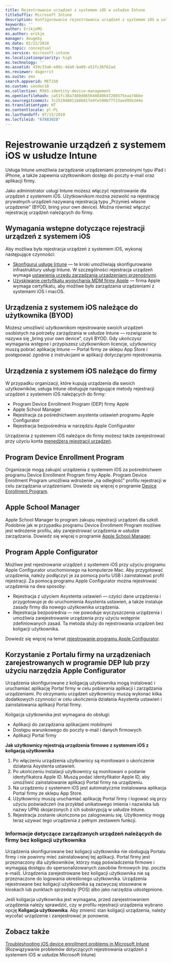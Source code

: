 ```yaml
---
title: Rejestrowanie urządzeń z systemem iOS w usłudze Intune
titleSuffix: Microsoft Intune
description: Konfigurowanie rejestrowania urządzeń z systemem iOS w usłudze Microsoft Intune.
keywords: ''
author: ErikjeMS
ms.author: erikje
manager: dougeby
ms.date: 02/22/2018
ms.topic: conceptual
ms.service: microsoft-intune
ms.localizationpriority: high
ms.technology: ''
ms.assetid: 439c33a6-e80c-4da9-ba09-a51fc36f62ad
ms.reviewer: dagerrit
ms.suite: ems
search.appverid: MET150
ms.custom: seodec18
ms.collection: M365-identity-device-management
ms.openlocfilehash: ca51fc38a7469d865640840647280375eaa74bbe
ms.sourcegitcommit: 7c251948811b8b817e9fe590b77f23aed95b2d4e
ms.translationtype: HT
ms.contentlocale: pl-PL
ms.lasthandoff: 07/15/2019
ms.locfileid: "67883028"
---
```

# <a name="enroll-ios-devices-in-intune"></a>Rejestrowanie urządzeń z systemem iOS w usłudze Intune

Usługa Intune umożliwia zarządzanie urządzeniami przenośnymi typu iPad i iPhone, a także zapewnia użytkownikom dostęp do poczty e-mail oraz aplikacji firmy.

Jako administrator usługi Intune możesz włączyć rejestrowanie dla urządzeń z systemem iOS. Użytkownikom można zezwolić na rejestrację prywatnych urządzeń nazywaną rejestracją typu „Przynieś własne urządzenie” (BYOD, bring your own device). Można również włączyć rejestrację urządzeń należących do firmy.

## <a name="prerequisites-for-ios-enrollment"></a>Wymagania wstępne dotyczące rejestracji urządzeń z systemem iOS
Aby możliwa była rejestracja urządzeń z systemem iOS, wykonaj następujące czynności:
- [Skonfiguruj usługę Intune](setup-steps.md) — te kroki umożliwiają skonfigurowanie infrastruktury usługi Intune. W szczególności rejestracja urządzeń wymaga [ustawienia urzędu zarządzania urządzeniami przenośnymi](mdm-authority-set.md).
- [Uzyskiwanie certyfikatu wypychania MDM firmy Apple](apple-mdm-push-certificate-get.md) — firma Apple wymaga certyfikatu, aby możliwe było zarządzania urządzeniami z systemami iOS i macOS.

## <a name="user-owned-ios-devices-byod"></a>Urządzenia z systemem iOS należące do użytkownika (BYOD)

Możesz umożliwić użytkownikom rejestrowanie swoich urządzeń osobistych na potrzeby zarządzania w usłudze Intune — rozwiązanie to nazywa się „bring your own device”, czyli BYOD. Gdy ukończysz wymagania wstępne i przypiszesz użytkownikom licencje, użytkownicy muszą pobrać aplikację Intune — Portal firmy ze sklepu App Store i postępować zgodnie z instrukcjami w aplikacji dotyczącymi rejestrowania.

## <a name="company-owned-ios-devices"></a>Urządzenia z systemem iOS należące do firmy
W przypadku organizacji, które kupują urządzenia dla swoich użytkowników, usługa Intune obsługuje następujące metody rejestracji urządzeń z systemem iOS należących do firmy:

- Program Device Enrollment Program (DEP) firmy Apple
- Apple School Manager
- Rejestracja za pośrednictwem asystenta ustawień programu Apple Configurator
- Rejestracja bezpośrednia w narzędziu Apple Configurator

Urządzenia z systemem iOS należące do firmy możesz także zarejestrować przy użyciu konta [menedżera rejestracji urządzeń](device-enrollment-manager-enroll.md).

## <a name="device-enrollment-program"></a>Program Device Enrollment Program
Organizacje mogą zakupić urządzenia z systemem iOS za pośrednictwem programu Device Enrollment Program firmy Apple. Program Device Enrollment Program umożliwia wdrożenie „na odległość” profilu rejestracji w celu zarządzania urządzeniami. Dowiedz się więcej o programie [Device Enrollment Program](device-enrollment-program-enroll-ios.md).

## <a name="apple-school-manager"></a>Apple School Manager
Apple School Manager to program zakupu rejestracji urządzeń dla szkół. Podobnie jak w przypadku programu Device Enrollment Program możliwe jest wdrożenie profilu, aby zarejestrować urządzenia w usłudze zarządzania. Dowiedz się więcej o programie [Apple School Manager](apple-school-manager-set-up-ios.md).

## <a name="apple-configurator"></a>Program Apple Configurator
Możliwe jest rejestrowanie urządzeń z systemem iOS przy użyciu programu Apple Configurator uruchomionego na komputerze Mac. Aby przygotować urządzenia, należy podłączyć je za pomocą portu USB i zainstalować profil rejestracji. Za pomocą programu Apple Configurator można rejestrować urządzenia na dwa sposoby:
- Rejestracja z użyciem Asystenta ustawień — czyści dane urządzenia i przygotowuje je do uruchomienia Asystenta ustawień, a także instaluje zasady firmy dla nowego użytkownika urządzenia.
- Rejestracja bezpośrednia — nie powoduje wyczyszczenia urządzenia i umożliwia zarejestrowanie urządzenia przy użyciu wstępnie zdefiniowanych zasad. Ta metoda służy do rejestrowania urządzeń bez koligacji użytkownika.

Dowiedz się więcej na temat [rejestrowanie programu Apple Configurator](apple-configurator-setup-assistant-enroll-ios.md).

## <a name="use-the-company-portal-on-dep-enrolled-or-apple-configurator-enrolled-devices"></a>Korzystanie z Portalu firmy na urządzeniach zarejestrowanych w programie DEP lub przy użyciu narzędzia Apple Configurator

Urządzenia skonfigurowane z koligacją użytkownika mogą instalować i uruchamiać aplikację Portal firmy w celu pobierania aplikacji i zarządzania urządzeniami. Po otrzymaniu urządzeń użytkownicy muszą wykonać kilka dodatkowych czynności w celu ukończenia działania Asystenta ustawień i zainstalowania aplikacji Portal firmy.

Koligacja użytkownika jest wymagana do obsługi:
- Aplikacji do zarządzania aplikacjami mobilnymi
- Dostępu warunkowego do poczty e-mail i danych firmowych
- Aplikacji Portal firmy

**Jak użytkownicy rejestrują urządzenia firmowe z systemem iOS z koligacją użytkownika**
1. Po włączeniu urządzenia użytkownicy są monitowani o ukończenie działania Asystenta ustawień. 
2. Po ukończeniu instalacji użytkownicy są monitowani o podanie identyfikatora Apple ID. Muszą podać identyfikator Apple ID, aby umożliwić zainstalowanie aplikacji Portal firmy na urządzeniu. 
3. Na urządzeniu z systemem iOS jest automatycznie instalowana aplikacja Portal firmy ze sklepu App Store.
4. Użytkownicy muszą uruchamiać aplikację Portal firmy i logować się przy użyciu poświadczeń (na przykład unikatowego imienia i nazwiska lub nazwy UPN) skojarzonych z ich subskrypcją w usłudze Intune. 
5. Rejestracja zostanie ukończona po zalogowaniu się. Użytkownicy mogą teraz używać tego urządzenia z pełnym zestawem funkcji.

### <a name="about-corporate-owned-managed-devices-with-no-user-affinity"></a>Informacje dotyczące zarządzanych urządzeń należących do firmy bez koligacji użytkownika

Urządzenia skonfigurowane bez koligacji użytkownika nie obsługują Portalu firmy i nie powinny mieć zainstalowanej tej aplikacji. Portal firmy jest przeznaczony dla użytkowników, którzy mają poświadczenia firmowe i wymagają dostępu do spersonalizowanych zasobów firmowych (np. poczta e-mail). Urządzenia zarejestrowane bez koligacji użytkownika nie są przeznaczone do logowania określonego użytkownika. Urządzenia rejestrowane bez koligacji użytkownika są zazwyczaj stosowane w kioskach lub punktach sprzedaży (POS) albo jako narzędzia udostępnione.

Jeśli koligacja użytkownika jest wymagana, przed zarejestrowaniem urządzenia należy sprawdzić, czy w profilu rejestracji urządzenia wybrano opcję **Koligacja użytkownika**. Aby zmienić stan koligacji urządzenia, należy wycofać urządzenie i zarejestrować je ponownie.

## <a name="see-also"></a>Zobacz także

[Troubleshooting iOS device enrollment problems in Microsoft Intune](https://support.microsoft.com/help/4039809) (Rozwiązywanie problemów dotyczących rejestrowania urządzeń z systemem iOS w usłudze Microsoft Intune)
